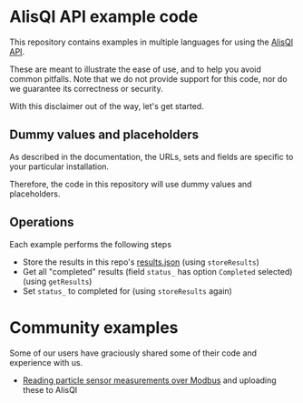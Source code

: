 # AlisQI API example code
This repository contains examples in multiple languages for using the [AlisQI API](https://www.alisqi.com/en/product/alis-api).

These are meant to illustrate the ease of use, and to help you avoid common pitfalls.
Note that we do not provide support for this code, nor do we guarantee its correctness or security.

With this disclaimer out of the way, let's get started.

## Dummy values and placeholders
As described in the documentation, the URLs, sets and fields are specific to your particular installation.

Therefore, the code in this repository will use dummy values and placeholders.

## Operations
Each example performs the following steps
 * Store the results in this repo's [results.json](results-new.json) (using `storeResults`)
 * Get all "completed" results (field `status_` has option `Completed` selected) (using `getResults`)
 * Set `status_` to completed for (using `storeResults` again)

# Community examples
Some of our users have graciously shared some of their code and experience with us.

 * [Reading particle sensor measurements over Modbus](community/LamersHTS-Modbus) and uploading these to AlisQI
